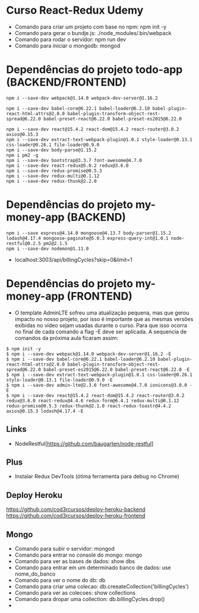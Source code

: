 # Curso React-Redux Udemy

* Comando para criar um projeto com base no npm: npm init -y
* Comando para gerar o bundje.js: ./node_modules/.bin/webpack
* Comando para rodar o servidor: npm run dev
* Comando para iniciar o mongodb: mongod

# Dependências do projeto todo-app (BACKEND/FRONTEND)
```
npm i --save-dev webpack@1.14.0 webpack-dev-server@1.16.2

npm i --save-dev babel-core@6.22.1 babel-loader@6.2.10 babel-plugin-react-html-attrs@2.0.0 babel-plugin-transform-object-rest-spread@6.22.0 babel-preset-react@6.22.0 babel-preset-es2015@6.22.0 

npm i --save-dev react@15.4.2 react-dom@15.4.2 react-router@3.0.2 axios@0.15.3
npm i --save-dev extract-text-webpack-plugin@1.0.1 style-loader@0.13.1 css-loader@0.26.1 file-loader@0.9.0
npm i --save-dev body-parse@1.15.2
npm i pm2 -g
npm i --save-dev bootstrap@3.3.7 font-awesome@4.7.0
npm i --save-dev react-redux@5.0.2 redux@3.6.0
npm i --save-dev redux-promise@0.5.3
npm i --save-dev redux-multi@0.1.12
npm i --save-dev redux-thunk@2.2.0
```

# Dependências do projeto my-money-app (BACKEND)
```
npm i --save express@4.14.0 mongoose@4.13.7 body-parser@1.15.2 lodash@4.17.4 mongoose-paginate@5.0.3 express-query-int@1.0.1 node-restful@0.2.5 pm2@2.1.5
npm i --save-dev nodemon@1.11.0
```

* localhost:3003/api/billingCycles?skip=0&limit=1

# Dependências do projeto my-money-app (FRONTEND)
* O template AdminLTE sofreu uma atualização pequena, mas que gerou impacto no nosso projeto, por isso é importante que as mesmas versões exibidas no vídeo sejam usadas durante o curso. Para que isso ocorra no final de cada comando a flag -E deve ser aplicada. A sequencia de comandos da próxima aula ficaram assim:

```
$ npm init -y
$ npm i --save-dev webpack@1.14.0 webpack-dev-server@1.16.2 -E
$ npm i --save-dev babel-core@6.22.1 babel-loader@6.2.10 babel-plugin-react-html-attrs@2.0.0 babel-plugin-transform-object-rest-spread@6.22.0 babel-preset-es2015@6.22.0 babel-preset-react@6.22.0 -E
$ npm i --save-dev extract-text-webpack-plugin@1.0.1 css-loader@0.26.1 style-loader@0.13.1 file-loader@0.9.0 -E
$ npm i --save-dev admin-lte@2.3.6 font-awesome@4.7.0 ionicons@3.0.0 -E
$ npm i --save-dev react@15.4.2 react-dom@15.4.2 react-router@3.0.2 redux@3.6.0 react-redux@4.4.6 redux-form@6.4.1 redux-multi@0.1.12 redux-promise@0.5.3 redux-thunk@2.1.0 react-redux-toastr@4.4.2 axios@0.15.3 lodash@4.17.4 -E
```

## Links
* NodeRestful[https://github.com/baugarten/node-restful]

## Plus
* Instalar Redux DevTools (ótima ferramenta para debug no Chrome)

## Deploy Heroku 
https://github.com/cod3rcursos/deploy-heroku-backend
https://github.com/cod3rcursos/deploy-heroku-frontend

## Mongo
* Comando para subir o servidor: mongod
* Comando para entrar no console do mongo: mongo
* Comando para ver as bases de  dados: show dbs
* Comando para entrar em um determinado banco de dados: use nome_do_banco
* Comando para ver o nome do db: db
* Comando para criar uma colecao: db.creeateCollection('billingCycles')
* Comando para ver as colecoes: show collections
* Comando para dropar uma collection: db.billingCycles.drop()
* 